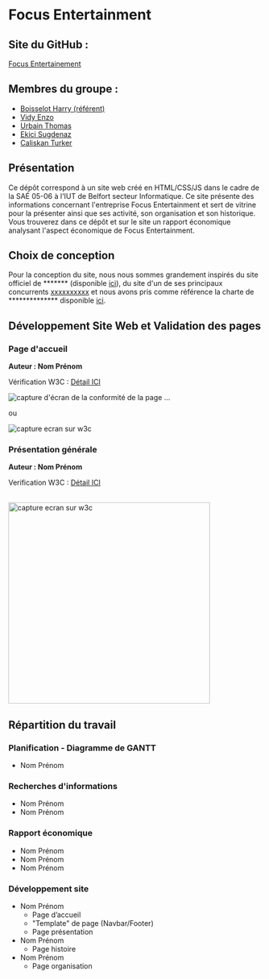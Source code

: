 # Focus Entertainment
## Site du GitHub :

[Focus Entertainement](https://hboissel-iut90.github.io/focus/)

## Membres du groupe :

- [Boisselot Harry (référent)](mailto:harry.boisselot@edu.univ-fcomte.fr?subject=SAE_1_05_06)  
- [Vidy Enzo](mailto:enzo.vidy@edu.univ-fcomte.fr?subject=SAE_1_05_06)   
- [Urbain Thomas](mailto:thomas.urbain@edu.univ-fcomte.fr?subject=SAE_1_05_06)   
- [Ekici Sugdenaz](mailto:sugdenaz.ekici@edu.univ-fcomte.fr?subject=SAE_1_05_06)   
- [Caliskan Turker](mailto:turker.caliskan@edu.univ-fcomte.fr?subject=SAE_1_05_06)   

## Présentation 

Ce dépôt correspond à un site web créé en HTML/CSS/JS dans le cadre de la SAÉ 05-06 à l'IUT de Belfort secteur Informatique. Ce site présente des informations concernant l'entreprise Focus Entertainment et sert de vitrine pour la présenter ainsi que ses activité, son organisation et son historique. Vous trouverez dans ce dépôt et sur le site un rapport économique analysant l'aspect économique de Focus Entertainment. 

## Choix de conception  

Pour la conception du site, nous nous sommes grandement inspirés du site officiel de ******* (disponible [ici](https://www.entreprise.com/fr-fr/)), du site d'un de ses principaux concurrents [xxxxxxxxxx](https://www.entreprise2.fr/) et nous avons pris comme référence la charte de ************** disponible [ici](doc/charte_graphique.pdf).    


## Développement Site Web et Validation des pages

### Page d'accueil

**Auteur : Nom Prénom**  

Vérification W3C : [Détail ICI](https://validator.w3.org/nu/?showsource=yes&showoutline=yes&showimagereport=yes&doc=https%3A%2F%2Fdemo-am90.github.io%2Fs1-demo%2Findex.html)


![capture d'écran de la conformité de la page ...](doc/capture_1_W3C.png)

ou 

<img src="doc/capture_1_W3C.png" style="width=400px" alt="capture ecran sur w3c">


<!--  style="width=400px" ne fonctionne pas -->

### Présentation générale

**Auteur : Nom Prénom**  

Verification W3C : [Détail ICI](https://validator.w3.org/nu/?showsource=yes&showoutline=yes&showimagereport=yes&doc=https%3A%2F%2Fdemo-am90.github.io%2Fs1-demo%2Findex.html)

<br>
<img src="doc/capture_1_W3C.png" width="400px" alt="capture ecran sur w3c">



## Répartition du travail

### Planification - Diagramme de GANTT

- Nom Prénom

### Recherches d'informations

- Nom Prénom
- Nom Prénom


### Rapport économique

- Nom Prénom
- Nom Prénom
- Nom Prénom

### Développement site

- Nom Prénom
  - Page d’accueil
  - "Template" de page (Navbar/Footer)
  - Page présentation
- Nom Prénom
  - Page histoire
- Nom Prénom
  - Page organisation

